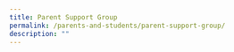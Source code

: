 ```yaml
---
title: Parent Support Group
permalink: /parents-and-students/parent-support-group/
description: ""
---
```

